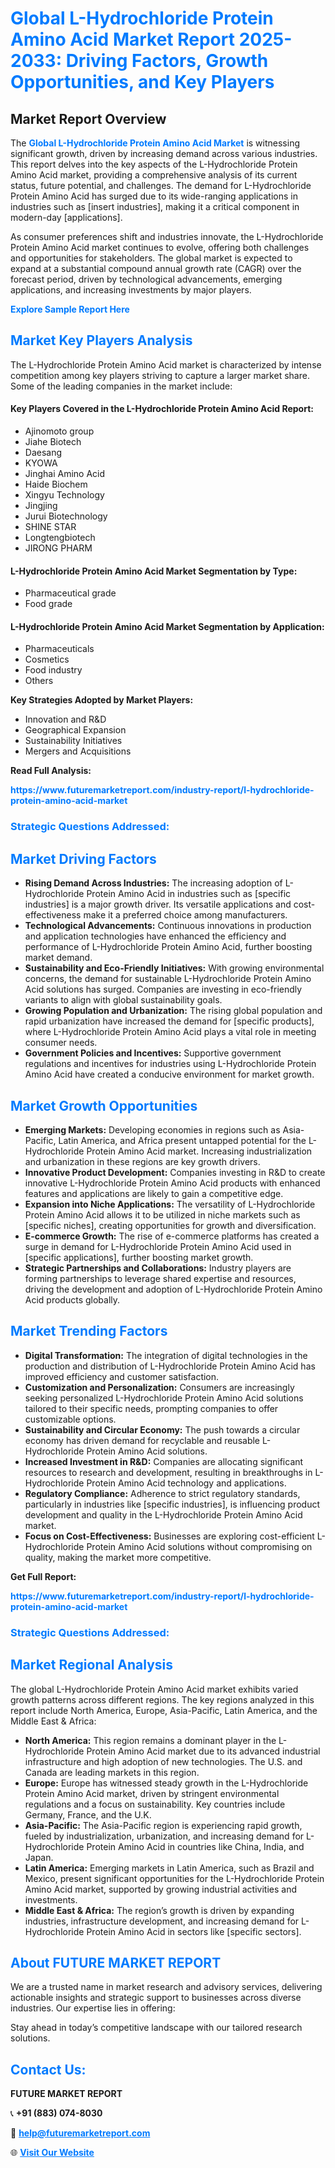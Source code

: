 <h1 style="color: #007BFF;">Global L-Hydrochloride Protein Amino Acid Market Report 2025-2033: Driving Factors, Growth Opportunities, and Key Players</h1>

<section id="overview">
<h2>Market Report Overview</h2>
<p>The <a href="https://www.futuremarketreport.com/industry-report/l-hydrochloride-protein-amino-acid-market" style="color: #007BFF; text-decoration: none;"><strong>Global L-Hydrochloride Protein Amino Acid Market</strong></a> is witnessing significant growth, driven by increasing demand across various industries. This report delves into the key aspects of the L-Hydrochloride Protein Amino Acid market, providing a comprehensive analysis of its current status, future potential, and challenges. The demand for L-Hydrochloride Protein Amino Acid has surged due to its wide-ranging applications in industries such as [insert industries], making it a critical component in modern-day [applications].</p>
<p>As consumer preferences shift and industries innovate, the L-Hydrochloride Protein Amino Acid market continues to evolve, offering both challenges and opportunities for stakeholders. The global market is expected to expand at a substantial compound annual growth rate (CAGR) over the forecast period, driven by technological advancements, emerging applications, and increasing investments by major players.</p>
</section>

<section id="overview">
<p><a href="https://www.futuremarketreport.com/request-sample/reportId=114742" style="color: #007BFF; text-decoration: none;"><strong>Explore Sample Report Here</strong></a></p>
</section>

<section id="key-players">
<h2 style="color: #007BFF;">Market Key Players Analysis</h2>
<p>The L-Hydrochloride Protein Amino Acid market is characterized by intense competition among key players striving to capture a larger market share. Some of the leading companies in the market include:</p>
<h4>Key Players Covered in the L-Hydrochloride Protein Amino Acid Report:</h4>
<ul><li>Ajinomoto group</li><li>Jiahe Biotech</li><li>Daesang</li><li>KYOWA</li><li>Jinghai Amino Acid</li><li>Haide Biochem</li><li>Xingyu Technology</li><li>Jingjing</li><li>Jurui Biotechnology</li><li>SHINE STAR</li><li>Longtengbiotech</li><li>JIRONG PHARM</li></ul>
<h4>L-Hydrochloride Protein Amino Acid Market Segmentation by Type:</h4>
<ul><li>Pharmaceutical grade</li><li>Food grade</li></ul>

<h4>L-Hydrochloride Protein Amino Acid Market Segmentation by Application:</h4>
<ul><li>Pharmaceuticals</li><li>Cosmetics</li><li>Food industry</li><li>Others</li></ul>
<p><strong>Key Strategies Adopted by Market Players:</strong></p>
<ul>
<li>Innovation and R&D</li>
<li>Geographical Expansion</li>
<li>Sustainability Initiatives</li>
<li>Mergers and Acquisitions</li>
</ul>
</section>

<section>
<p><strong>Read Full Analysis: </strong></p><a href="https://www.futuremarketreport.com/industry-report/l-hydrochloride-protein-amino-acid-market" style="color: #007BFF; text-decoration: none;"><strong>https://www.futuremarketreport.com/industry-report/l-hydrochloride-protein-amino-acid-market</strong></a>
<h3 style="color: #007BFF;">Strategic Questions Addressed:</h3>
</section>

<section id="driving-factors">
<h2 style="color: #007BFF;">Market Driving Factors</h2>
<ul>
<li><strong>Rising Demand Across Industries:</strong> The increasing adoption of L-Hydrochloride Protein Amino Acid in industries such as [specific industries] is a major growth driver. Its versatile applications and cost-effectiveness make it a preferred choice among manufacturers.</li>
<li><strong>Technological Advancements:</strong> Continuous innovations in production and application technologies have enhanced the efficiency and performance of L-Hydrochloride Protein Amino Acid, further boosting market demand.</li>
<li><strong>Sustainability and Eco-Friendly Initiatives:</strong> With growing environmental concerns, the demand for sustainable L-Hydrochloride Protein Amino Acid solutions has surged. Companies are investing in eco-friendly variants to align with global sustainability goals.</li>
<li><strong>Growing Population and Urbanization:</strong> The rising global population and rapid urbanization have increased the demand for [specific products], where L-Hydrochloride Protein Amino Acid plays a vital role in meeting consumer needs.</li>
<li><strong>Government Policies and Incentives:</strong> Supportive government regulations and incentives for industries using L-Hydrochloride Protein Amino Acid have created a conducive environment for market growth.</li>
</ul>
</section>

<section id="growth-opportunities">
<h2 style="color: #007BFF;">Market Growth Opportunities</h2>
<ul>
<li><strong>Emerging Markets:</strong> Developing economies in regions such as Asia-Pacific, Latin America, and Africa present untapped potential for the L-Hydrochloride Protein Amino Acid market. Increasing industrialization and urbanization in these regions are key growth drivers.</li>
<li><strong>Innovative Product Development:</strong> Companies investing in R&D to create innovative L-Hydrochloride Protein Amino Acid products with enhanced features and applications are likely to gain a competitive edge.</li>
<li><strong>Expansion into Niche Applications:</strong> The versatility of L-Hydrochloride Protein Amino Acid allows it to be utilized in niche markets such as [specific niches], creating opportunities for growth and diversification.</li>
<li><strong>E-commerce Growth:</strong> The rise of e-commerce platforms has created a surge in demand for L-Hydrochloride Protein Amino Acid used in [specific applications], further boosting market growth.</li>
<li><strong>Strategic Partnerships and Collaborations:</strong> Industry players are forming partnerships to leverage shared expertise and resources, driving the development and adoption of L-Hydrochloride Protein Amino Acid products globally.</li>
</ul>
</section>

<section id="trending-factors">
<h2 style="color: #007BFF;">Market Trending Factors</h2>
<ul>
<li><strong>Digital Transformation:</strong> The integration of digital technologies in the production and distribution of L-Hydrochloride Protein Amino Acid has improved efficiency and customer satisfaction.</li>
<li><strong>Customization and Personalization:</strong> Consumers are increasingly seeking personalized L-Hydrochloride Protein Amino Acid solutions tailored to their specific needs, prompting companies to offer customizable options.</li>
<li><strong>Sustainability and Circular Economy:</strong> The push towards a circular economy has driven demand for recyclable and reusable L-Hydrochloride Protein Amino Acid solutions.</li>
<li><strong>Increased Investment in R&D:</strong> Companies are allocating significant resources to research and development, resulting in breakthroughs in L-Hydrochloride Protein Amino Acid technology and applications.</li>
<li><strong>Regulatory Compliance:</strong> Adherence to strict regulatory standards, particularly in industries like [specific industries], is influencing product development and quality in the L-Hydrochloride Protein Amino Acid market.</li>
<li><strong>Focus on Cost-Effectiveness:</strong> Businesses are exploring cost-efficient L-Hydrochloride Protein Amino Acid solutions without compromising on quality, making the market more competitive.</li>
</ul>
</section>

<section>
<p><strong>Get Full Report: </strong></p><a href="https://www.futuremarketreport.com/industry-report/l-hydrochloride-protein-amino-acid-market" style="color: #007BFF; text-decoration: none;"><strong>https://www.futuremarketreport.com/industry-report/l-hydrochloride-protein-amino-acid-market</strong></a>
<h3 style="color: #007BFF;">Strategic Questions Addressed:</h3>
</section>


<section id="regional-analysis">
<h2 style="color: #007BFF;">Market Regional Analysis</h2>
<p>The global L-Hydrochloride Protein Amino Acid market exhibits varied growth patterns across different regions. The key regions analyzed in this report include North America, Europe, Asia-Pacific, Latin America, and the Middle East & Africa:</p>
<ul>
<li><strong>North America:</strong> This region remains a dominant player in the L-Hydrochloride Protein Amino Acid market due to its advanced industrial infrastructure and high adoption of new technologies. The U.S. and Canada are leading markets in this region.</li>
<li><strong>Europe:</strong> Europe has witnessed steady growth in the L-Hydrochloride Protein Amino Acid market, driven by stringent environmental regulations and a focus on sustainability. Key countries include Germany, France, and the U.K.</li>
<li><strong>Asia-Pacific:</strong> The Asia-Pacific region is experiencing rapid growth, fueled by industrialization, urbanization, and increasing demand for L-Hydrochloride Protein Amino Acid in countries like China, India, and Japan.</li>
<li><strong>Latin America:</strong> Emerging markets in Latin America, such as Brazil and Mexico, present significant opportunities for the L-Hydrochloride Protein Amino Acid market, supported by growing industrial activities and investments.</li>
<li><strong>Middle East & Africa:</strong> The region’s growth is driven by expanding industries, infrastructure development, and increasing demand for L-Hydrochloride Protein Amino Acid in sectors like [specific sectors].</li>
</ul>
</section>

<footer>
<h2 style="color: #007BFF;">About FUTURE MARKET REPORT</h2>
<p>We are a trusted name in market research and advisory services, delivering actionable insights and strategic support to businesses across diverse industries. Our expertise lies in offering:</p>

<p>Stay ahead in today’s competitive landscape with our tailored research solutions.</p>

<h2 style="color: #007BFF;">Contact Us:</h2>
<p><strong>FUTURE MARKET REPORT</strong></p>
<p>📞 <strong>+91 (883) 074-8030</strong></p>
<p>📧 <strong><a href="mailto:help@futuremarketreport.com" style="color: #007BFF;">help@futuremarketreport.com</a></strong></p>
<p>🌐 <strong><a href="https://www.futuremarketreport.com/" style="color: #007BFF;">Visit Our Website</a></strong></p>
</footer>